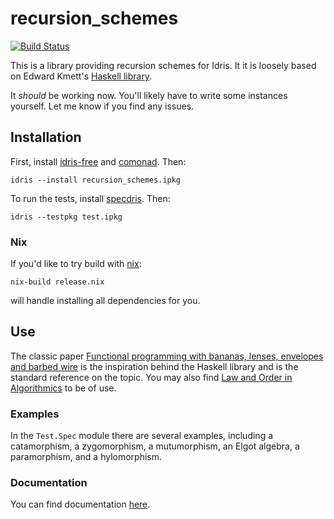 # recursion_schemes

[![Build Status](https://travis-ci.org/vmchale/recursion_schemes.svg?branch=master)](https://travis-ci.org/vmchale/recursion\_schemes)

This is a library providing recursion schemes for Idris. It it is loosely based
on Edward Kmett's [Haskell
library](https://hackage.haskell.org/package/recursion-schemes).

It *should* be working now. You'll likely have to write some instances yourself.
Let me know if you find any issues.

## Installation

First, install [idris-free](https://github.com/idris-hackers/idris-free) and
[comonad](https://github.com/vmchale/comonad). Then:

```
idris --install recursion_schemes.ipkg
```

To run the tests, install [specdris](https://github.com/pheymann/specdris).
Then:

```
idris --testpkg test.ipkg
```

### Nix

If you'd like to try build with [nix](https://nixos.org/nix/):

```
nix-build release.nix
```

will handle installing all dependencies for you.

## Use

The classic paper [Functional programming with bananas, lenses, envelopes and
barbed wire](https://link.springer.com/chapter/10.1007/3540543961_7) is the
inspiration behind the Haskell library and is the standard reference on the
topic. You may also find [Law and Order in
Algorithmics](https://pdfs.semanticscholar.org/7ca8/326eb63f32502c0fc2324b6217a7bc7e8af4.pdf)
to be of use.

### Examples

In the `Test.Spec` module there are several examples, including a catamorphism,
a zygomorphism, a mutumorphism, an Elgot algebra, a paramorphism, and a
hylomorphism.

### Documentation

You can find documentation
[here](https://vmchale.github.io/recursion_schemes/index.html).
